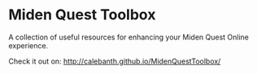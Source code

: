 # Miden Quest Toolbox
A collection of useful resources for enhancing your Miden Quest Online experience.

Check it out on: http://calebanth.github.io/MidenQuestToolbox/
